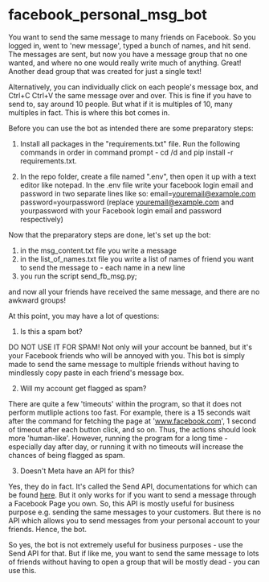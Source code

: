 # facebook_personal_msg_bot

You want to send the same message to many friends on Facebook. So you logged in, went to 'new message', typed a bunch of names, and hit send. 
The messages are sent, but now you have a message group that no one wanted, and where no one would really write much of anything. Great! Another dead group that 
was created for just a single text! 

Alternatively, you can individually click on each people's message box, and Ctrl+C Ctrl+V the same message over and over. This is fine if you have to send to, say
around 10 people. But what if it is multiples of 10, many multiples in fact. This is where this bot comes in.

Before you can use the bot as intended there are some preparatory steps:

1. Install all packages in the "requirements.txt" file. Run the following commands in order in command prompt - cd /d <path-where-repo-is> and 
pip install -r requirements.txt.

2. In the repo folder, create a file named ".env", then open it up with a text editor like notepad. In the .env file write your facebook login email and password in two
separate lines like so: 
email=youremail@example.com
password=yourpassword
(replace youremail@example.com and yourpassword with your Facebook login email and password respectively)

Now that the preparatory steps are done, let's set up the bot:
1. in the msg_content.txt file you write a message 
2. in the list_of_names.txt file you write a list of names of friend you want to send the message to - each name in a new line
3. you run the script send_fb_msg.py;

and now all your friends have received the same message, and there are no awkward groups!

At this point, you may have a lot of questions:

1. Is this a spam bot?

DO NOT USE IT FOR SPAM! Not only will your account be banned, but it's your Facebook friends who will be annoyed with you. This bot is simply made to send
the same message to multiple friends without having to mindlessly copy paste in each friend's message box.

2. Will my account get flagged as spam?

There are quite a few 'timeouts' within the program, so that it does not perform mutliple actions too fast. For example, there is a 15 seconds wait after the 
command for fetching the page at 'www.facebook.com', 1 second of timeout after each button click, and so on. Thus, the actions should look more 'human-like'. However,
running the program for a long time - especially day after day, or running it with no timeouts will increase the chances of being flagged as spam.

3. Doesn't Meta have an API for this?

Yes, they do in fact. It's called the Send API, documentations for which can be found <a href="https://developers.facebook.com/docs/messenger-platform/reference/send-api/">here</a>.
But it only works for if you want to send a message through a Facebook Page you own. So, this API is mostly useful for business purpose e.g. sending the same messages
to your customers. But there is no API which allows you to send messages from your personal account to your friends. Hence, the bot.

So yes, the bot is not extremely useful for business purposes - use the Send API for that. But if like me, you want to send the same message to lots of friends without 
having to open a group that will be mostly dead - you can use this.
